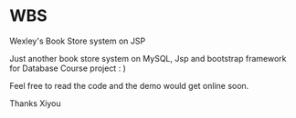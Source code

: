# WBS
Wexley's Book Store system on JSP

Just another book store system on MySQL, Jsp and bootstrap framework for Database Course project : )

Feel free to read the code and the demo would get online soon.

Thanks
Xiyou
